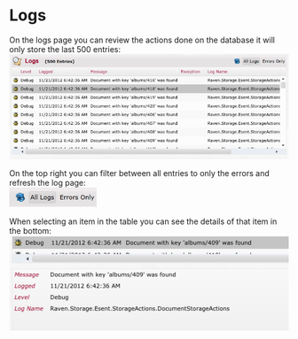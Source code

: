 # Logs

On the logs page you can review the actions done on the database it will only store the last 500 entries:  
![](Images/studio_logs_1.PNG)

On the top right you can filter between all entries to only the errors and refresh the log page:  
![](Images/studio_logs_2.PNG)

When selecting an item in the table you can see the details of that item in the bottom:  
![](Images/studio_logs_3.PNG)